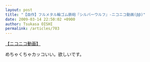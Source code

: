 ```yaml
---
layout: post
title: "【自作】フルメタル輪ゴム鉄砲『シルバーウルフ』‐ニコニコ動画(ββ)"
date: 2009-03-14 22:50:02 +0900
author: Tsukasa OISHI
permalink: /articles/703
---
```


<script type="text/javascript" src="http://ext.nicovideo.jp/thumb_watch/sm4677951?w=490&amp;h=307"></script>

<noscript><a href="http://www.nicovideo.jp/watch/sm4677951">【ニコニコ動画】</a></noscript>

めちゃくちゃカッコいい。欲しいです。
